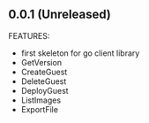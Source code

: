 ## 0.0.1 (Unreleased)

FEATURES:
 * first skeleton for go client library
 * GetVersion
 * CreateGuest
 * DeleteGuest
 * DeployGuest
 * ListImages
 * ExportFile
